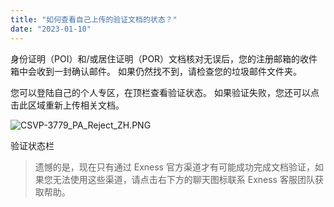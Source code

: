 ```yaml
---
title: "如何查看自己上传的验证文档的状态？"
date: "2023-01-10"
---
```


身份证明（POI）和/或居住证明（POR）文档核对无误后，您的注册邮箱的收件箱中会收到一封确认邮件。 如果仍然找不到，请检查您的垃圾邮件文件夹。

您可以登陆自己的个人专区，在顶栏查看验证状态。 如果验证失败，您还可以点击此区域重新上传相关文档。

![CSVP-3779_PA_Reject_ZH.PNG](https://cdn.jsdelivr.net/gh/jarlin8/OSS@main/exhelp/CSVP-3779_PA_Reject_ZH.PNG)

验证状态栏

> 遗憾的是，现在只有通过 Exness 官方渠道才有可能成功完成文档验证，如果您无法使用这些渠道，请点击右下方的聊天图标联系 Exness 客服团队获取帮助。
